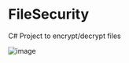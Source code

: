 # FileSecurity
C# Project to encrypt/decrypt files

![image](https://user-images.githubusercontent.com/32508402/44990002-6473ca80-af98-11e8-9733-c8946209be89.png)
